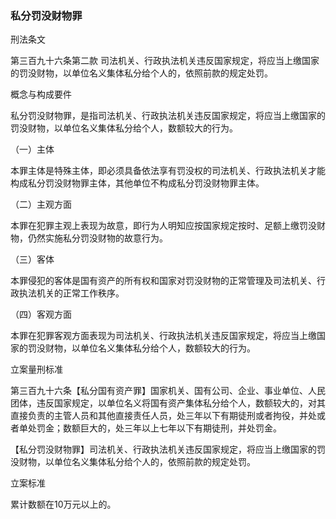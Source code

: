 ### 私分罚没财物罪
 刑法条文 

第三百九十六条第二款 司法机关、行政执法机关违反国家规定，将应当上缴国家的罚没财物，以单位名义集体私分给个人的，依照前款的规定处罚。

 概念与构成要件 

私分罚没财物罪，是指司法机关、行政执法机关违反国家规定，将应当上缴国家的罚没财物，以单位名义集体私分给个人，数额较大的行为。

（一）主体

本罪主体是特殊主体，即必须具备依法享有罚没权的司法机关、行政执法机关才能构成私分罚没财物罪主体，其他单位不构成私分罚没财物罪主体。

（二）主观方面

本罪在犯罪主观上表现为故意，即行为人明知应按国家规定按时、足额上缴罚没财物，仍然实施私分罚没财物的故意行为。

（三）客体

本罪侵犯的客体是国有资产的所有权和国家对罚没财物的正常管理及司法机关、行政执法机关的正常工作秩序。

（四）客观方面

本罪在犯罪客观方面表现为司法机关、行政执法机关违反国家规定，将应当上缴国家的罚没财物，以单位名义集体私分给个人，数额较大的行为。

 立案量刑标准 

第三百九十六条【私分国有资产罪】国家机关、国有公司、企业、事业单位、人民团体，违反国家规定，以单位名义将国有资产集体私分给个人，数额较大的，对其直接负责的主管人员和其他直接责任人员，处三年以下有期徒刑或者拘役，并处或者单处罚金；数额巨大的，处三年以上七年以下有期徒刑，并处罚金。

【私分罚没财物罪】司法机关、行政执法机关违反国家规定，将应当上缴国家的罚没财物，以单位名义集体私分给个人的，依照前款的规定处罚。

 立案标准 


累计数额在10万元以上的。